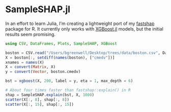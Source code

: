 # SampleSHAP.jl

In an effort to learn Julia, I'm creating a lightweight port of my [fastshap](https://github.com/bgreenwell/fastshap) package for R. It currently only works with [XGBoost.jl](https://github.com/dmlc/XGBoost.jl) models, but the initial results seem promising.

```julia
using CSV, DataFrames, Plots, SampleSHAP, XGBoost

boston = CSV.read("/Users/bgreenwell/Desktop/trees/data/boston.csv", DataFrame)
X = boston[:, setdiff(names(boston), ["cmedv"])]
xnames = names(X)
X = convert(Matrix, X)
y = convert(Vector, boston.cmedv)

bst = xgboost(X, 200, label = y, eta = 1, max_depth = 6)

# About four times faster than fastshap::explain() in R
shap = SampleSHAP.explain(bst, X, 1000)
scatter(X[:, 8], shap[:, 8])
scatter(X[:, 15], shap[:, 15])
```
